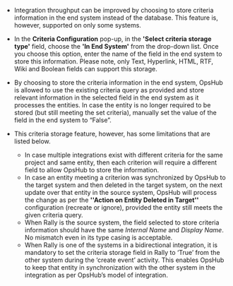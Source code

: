 * Integration throughput can be improved by choosing to store criteria information in the end system instead of the database. This feature is, however, supported on only some systems.

* In the **Criteria Configuration** pop-up, in the **'Select criteria storage type'** field, choose the **'In End System'** from the drop-down list. Once you choose this option, enter the name of the field in the end system to store this information. Please note, only Text, Hyperlink, HTML, RTF, Wiki and Boolean fields can support this storage. 

* By choosing to store the criteria information in the end system, OpsHub is allowed to use the existing criteria query as provided and store relevant information in the selected field in the end system as it processes the entities. In case the entity is no longer required to be stored (but still meeting the set criteria), manually set the value of the field in the end system to “False”.

* This criteria storage feature, however, has some limitations that are listed below.
  * In case multiple integrations exist with different criteria for the same project and same entity, then each criterion will require a different field to allow OpsHub to store the information.
  * In case an entity meeting a criterion was synchronized by OpsHub to the target system and then deleted in the target system, on the next update over that entity in the source system, OpsHub will process the change as per the **''Action on Entity Deleted in Target''** configuration (recreate or ignore), provided the entity still meets the given criteria query.
  * When Rally is the source system, the field selected to store criteria information should have the same *Internal Name* and *Display Name*. No mismatch even in its type casing is acceptable.
  * When Rally is one of the systems in a bidirectional integration, it is mandatory to set the criteria storage field in Rally to ‘True’ from the other system during the ‘create event’ activity. This enables OpsHub to keep that entity in synchronization with the other system in the integration as per OpsHub’s model of integration.
